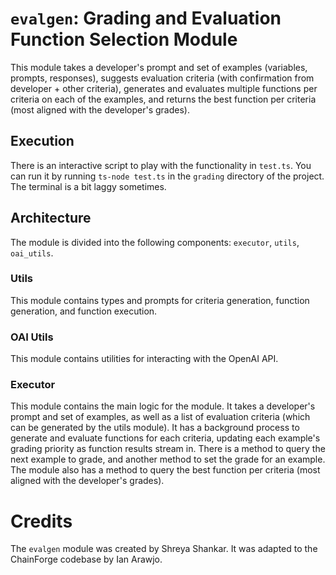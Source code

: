 # `evalgen`: Grading and Evaluation Function Selection Module

This module takes a developer's prompt and set of examples (variables, prompts, responses), suggests evaluation criteria (with confirmation from developer + other criteria), generates and evaluates multiple functions per criteria on each of the examples, and returns the best function per criteria (most aligned with the developer's grades).

## Execution

There is an interactive script to play with the functionality in `test.ts`. You can run it by running `ts-node test.ts` in the `grading` directory of the project. The terminal is a bit laggy sometimes.

## Architecture

The module is divided into the following components: `executor`, `utils`, `oai_utils`.

### Utils

This module contains types and prompts for criteria generation, function generation, and function execution.

### OAI Utils

This module contains utilities for interacting with the OpenAI API.

### Executor

This module contains the main logic for the module. It takes a developer's prompt and set of examples, as well as a list of evaluation criteria (which can be generated by the utils module). It has a background process to generate and evaluate functions for each criteria, updating each example's grading priority as function results stream in. There is a method to query the next example to grade, and another method to set the grade for an example. The module also has a method to query the best function per criteria (most aligned with the developer's grades).

# Credits

The `evalgen` module was created by Shreya Shankar. It was adapted to the ChainForge codebase by Ian Arawjo.
